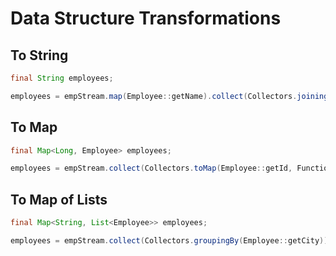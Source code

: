 # Data Structure Transformations

## To String

```java
final String employees;

employees = empStream.map(Employee::getName).collect(Collectors.joining(", "));
```

## To Map

```java
final Map<Long, Employee> employees;

employees = empStream.collect(Collectors.toMap(Employee::getId, Function.identity()));
```

## To Map of Lists

```java
final Map<String, List<Employee>> employees;

employees = empStream.collect(Collectors.groupingBy(Employee::getCity));
```



